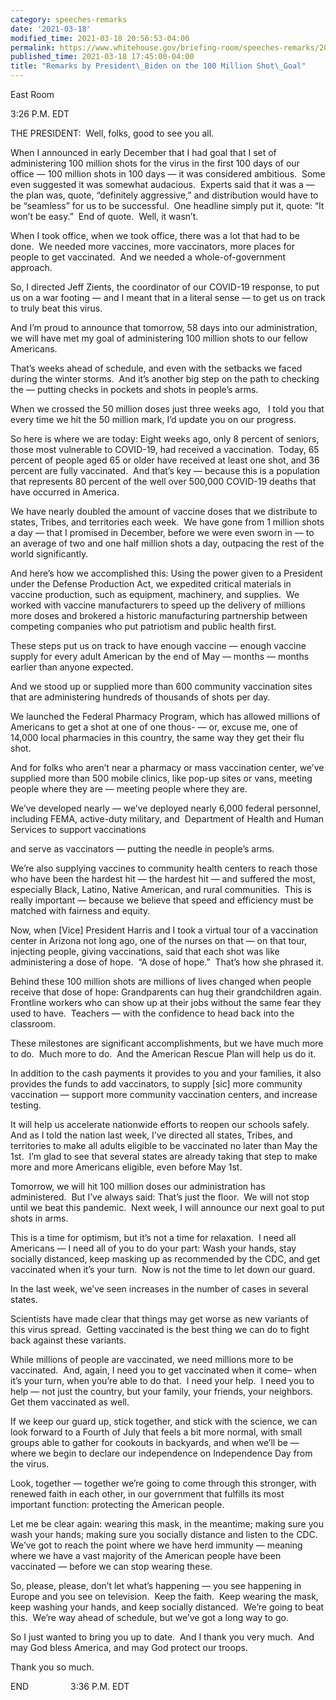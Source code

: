 ```yaml
---
category: speeches-remarks
date: '2021-03-18'
modified_time: 2021-03-18 20:56:53-04:00
permalink: https://www.whitehouse.gov/briefing-room/speeches-remarks/2021/03/18/remarks-by-president-biden-on-the-100-million-shot-goal/
published_time: 2021-03-18 17:45:00-04:00
title: "Remarks by President\_Biden on the 100 Million Shot\_Goal"
---
```

 
East Room

3:26 P.M. EDT

THE PRESIDENT:  Well, folks, good to see you all. 

When I announced in early December that I had goal that I set of
administering 100 million shots for the virus in the first 100 days of
our office — 100 million shots in 100 days — it was considered
ambitious.  Some even suggested it was somewhat audacious.  Experts said
that it was a — the plan was, quote, “definitely aggressive,” and
distribution would have to be “seamless” for us to be successful.  One
headline simply put it, quote: “It won’t be easy.”  End of quote.  Well,
it wasn’t.

When I took office, when we took office, there was a lot that had to be
done.  We needed more vaccines, more vaccinators, more places for people
to get vaccinated.  And we needed a whole-of-government approach. 

So, I directed Jeff Zients, the coordinator of our COVID-19 response, to
put us on a war footing — and I meant that in a literal sense — to get
us on track to truly beat this virus.

And I’m proud to announce that tomorrow, 58 days into our
administration, we will have met my goal of administering 100 million
shots to our fellow Americans. 

That’s weeks ahead of schedule, and even with the setbacks we faced
during the winter storms.  And it’s another big step on the path to
checking the — putting checks in pockets and shots in people’s arms. 

When we crossed the 50 million doses just three weeks ago,   I told you
that every time we hit the 50 million mark, I’d update you on our
progress. 

So here is where we are today: Eight weeks ago, only 8 percent of
seniors, those most vulnerable to COVID-19, had received a vaccination. 
Today, 65 percent of people aged 65 or older have received at least one
shot, and 36 percent are fully vaccinated.  And that’s key — because
this is a population that represents 80 percent of the well over 500,000
COVID-19 deaths that have occurred in America.

We have nearly doubled the amount of vaccine doses that we distribute to
states, Tribes, and territories each week.  We have gone from 1 million
shots a day — that I promised in December, before we were even sworn in
— to an average of two and one half million shots a day, outpacing the
rest of the world significantly.

And here’s how we accomplished this: Using the power given to a
President under the Defense Production Act, we expedited critical
materials in vaccine production, such as equipment, machinery, and
supplies.  We worked with vaccine manufacturers to speed up the delivery
of millions more doses and brokered a historic manufacturing partnership
between competing companies who put patriotism and public health first.

These steps put us on track to have enough vaccine — enough vaccine
supply for every adult American by the end of May — months — months
earlier than anyone expected.

And we stood up or supplied more than 600 community vaccination sites
that are administering hundreds of thousands of shots per day. 

We launched the Federal Pharmacy Program, which has allowed millions of
Americans to get a shot at one of one thous- — or, excuse me, one of
14,000 local pharmacies in this country, the same way they get their flu
shot. 

And for folks who aren’t near a pharmacy or mass vaccination center,
we’ve supplied more than 500 mobile clinics, like pop-up sites or vans,
meeting people where they are — meeting people where they are.

We’ve developed nearly — we’ve deployed nearly 6,000 federal personnel,
including FEMA, active-duty military, and  Department of Health and
Human Services to support vaccinations

and serve as vaccinators — putting the needle in people’s arms.

We’re also supplying vaccines to community health centers to reach those
who have been the hardest hit — the hardest hit — and suffered the most,
especially Black, Latino, Native American, and rural communities.  This
is really important — because we believe that speed and efficiency must
be matched with fairness and equity.   

Now, when \[Vice\] President Harris and I took a virtual tour of a
vaccination center in Arizona not long ago, one of the nurses on that —
on that tour, injecting people, giving vaccinations, said that each shot
was like administering a dose of hope.  “A dose of hope.”  That’s how
she phrased it.

Behind these 100 million shots are millions of lives changed when people
receive that dose of hope: Grandparents can hug their grandchildren
again.  Frontline workers who can show up at their jobs without the same
fear they used to have.  Teachers — with the confidence to head back
into the classroom.

These milestones are significant accomplishments, but we have much more
to do.  Much more to do.  And the American Rescue Plan will help us do
it.

In addition to the cash payments it provides to you and your families,
it also provides the funds to add vaccinators, to supply \[sic\] more
community vaccination — support more community vaccination centers, and
increase testing.

It will help us accelerate nationwide efforts to reopen our schools
safely.  And as I told the nation last week, I’ve directed all states,
Tribes, and territories to make all adults eligible to be vaccinated no
later than May the 1st.  I’m glad to see that several states are already
taking that step to make more and more Americans eligible, even before
May 1st.

Tomorrow, we will hit 100 million doses our administration has
administered.  But I’ve always said: That’s just the floor.  We will not
stop until we beat this pandemic.  Next week, I will announce our next
goal to put shots in arms. 

This is a time for optimism, but it’s not a time for relaxation.  I need
all Americans — I need all of you to do your part: Wash your hands, stay
socially distanced, keep masking up as recommended by the CDC, and get
vaccinated when it’s your turn.  Now is not the time to let down our
guard.

In the last week, we’ve seen increases in the number of cases in several
states.

Scientists have made clear that things may get worse as new variants of
this virus spread.  Getting vaccinated is the best thing we can do to
fight back against these variants.  

While millions of people are vaccinated, we need millions more to be
vaccinated.  And, again, I need you to get vaccinated when it come– when
it’s your turn, when you’re able to do that.  I need your help.  I need
you to help — not just the country, but your family, your friends, your
neighbors.  Get them vaccinated as well.

If we keep our guard up, stick together, and stick with the science, we
can look forward to a Fourth of July that feels a bit more normal, with
small groups able to gather for cookouts in backyards, and when we’ll be
— where we begin to declare our independence on Independence Day from
the virus. 

Look, together — together we’re going to come through this stronger,
with renewed faith in each other, in our government that fulfills its
most important function: protecting the American people.

Let me be clear again: wearing this mask, in the meantime; making sure
you wash your hands; making sure you socially distance and listen to the
CDC.  We’ve got to reach the point where we have herd immunity — meaning
where we have a vast majority of the American people have been
vaccinated — before we can stop wearing these. 

So, please, please, don’t let what’s happening — you see happening in
Europe and you see on television.  Keep the faith.  Keep wearing the
mask, keep washing your hands, and keep socially distanced.  We’re going
to beat this.  We’re way ahead of schedule, but we’ve got a long way to
go. 

So I just wanted to bring you up to date.  And I thank you very much. 
And may God bless America, and may God protect our troops. 

Thank you so much.                                        

END                 3:36 P.M. EDT
